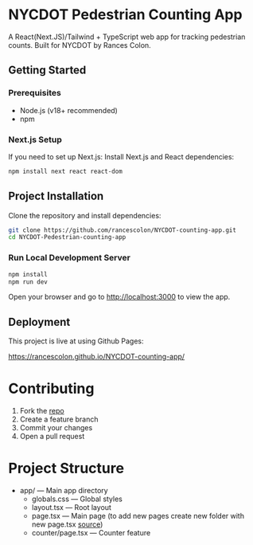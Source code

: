 # NYCDOT Pedestrian Counting App

A React(Next.JS)/Tailwind + TypeScript web app for tracking pedestrian counts. Built for NYCDOT by Rances Colon.

## Getting Started

### Prerequisites

- Node.js (v18+ recommended)
- npm
### Next.js Setup

If you need to set up Next.js:
Install Next.js and React dependencies:
```bash
npm install next react react-dom
```
## Project Installation

Clone the repository and install dependencies:

```bash
git clone https://github.com/rancescolon/NYCDOT-counting-app.git
cd NYCDOT-Pedestrian-counting-app
```
### Run Local Development Server
```bash
npm install
npm run dev
```
Open your browser and go to [http://localhost:3000](http://localhost:3000) to view the app.


## Deployment

This project is live at using Github Pages:

https://rancescolon.github.io/NYCDOT-counting-app/

# Contributing
1. Fork the [repo](https://github.com/rancescolon/NYCDOT-counting-app)
2. Create a feature branch 
3. Commit your changes
4. Open a pull request

# Project Structure
- app/ — Main app directory 
  - globals.css — Global styles 
  - layout.tsx — Root layout 
  - page.tsx — Main page (to add new pages create new folder with new page.tsx [source](https://nextjs.org/docs/pages/building-your-application/routing/pages-and-layouts))
  - counter/page.tsx — Counter feature
